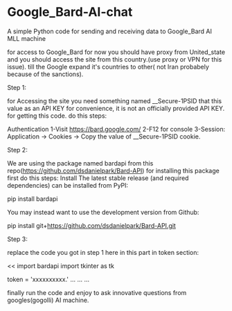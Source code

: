 # Google_Bard-AI-chat
A simple Python code for sending and receiving data to Google_Bard AI MLL machine

for access to Google_Bard for now you should have proxy from United_state and you should access the site from this country.(use proxy or VPN for this issue).
till the Google expand it's countries to other( not Iran probabely because of the sanctions).

Step 1:

for Accessing the site you need something named __Secure-1PSID that this value as an API KEY for convenience, it is not an officially provided API KEY.
for getting this code.
do this steps:

Authentication
1-Visit https://bard.google.com/
2-F12 for console
3-Session: Application → Cookies → Copy the value of __Secure-1PSID cookie.

Step 2:

We are using the package named bardapi from this repo(https://github.com/dsdanielpark/Bard-API)
for installing this package first do this steps:
Install
The latest stable release (and required dependencies) can be installed from PyPI:

pip install bardapi

You may instead want to use the development version from Github:

pip install git+https://github.com/dsdanielpark/Bard-API.git

Step 3:

replace the code you got in step 1 here in this part in token section:

<< import bardapi
import tkinter as tk

token = 'xxxxxxxxxx.'
...
...
...
>>

finally run the code and enjoy to ask innovative questions from googles(gogolli) AI machine.
